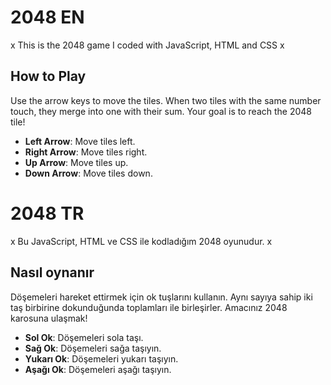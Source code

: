 # 2048 EN

x This is the 2048 game I coded with JavaScript, HTML and CSS  x

## How to Play

Use the arrow keys to move the tiles. When two tiles with the same number touch, they merge into one with their sum. Your goal is to reach the 2048 tile!

- **Left Arrow**: Move tiles left.
- **Right Arrow**: Move tiles right.
- **Up Arrow**: Move tiles up.
- **Down Arrow**: Move tiles down.

# 2048 TR

x Bu JavaScript, HTML ve CSS ile kodladığım 2048 oyunudur. x

## Nasıl oynanır

Döşemeleri hareket ettirmek için ok tuşlarını kullanın. Aynı sayıya sahip iki taş birbirine dokunduğunda toplamları ile birleşirler. Amacınız 2048 karosuna ulaşmak!

- **Sol Ok**: Döşemeleri sola taşı.
- **Sağ Ok**: Döşemeleri sağa taşıyın.
- **Yukarı Ok**: Döşemeleri yukarı taşıyın.
- **Aşağı Ok**: Döşemeleri aşağı taşıyın.


